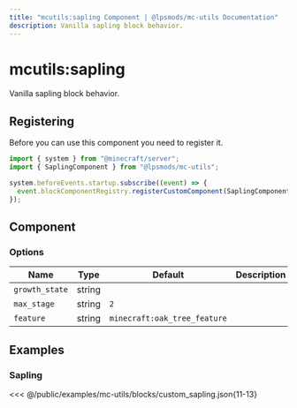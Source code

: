 ```yaml
---
title: "mcutils:sapling Component | @lpsmods/mc-utils Documentation"
description: Vanilla sapling block behavior.
---
```


# mcutils:sapling

Vanilla sapling block behavior.

## Registering

Before you can use this component you need to register it.

```js
import { system } from "@minecraft/server";
import { SaplingComponent } from "@lpsmods/mc-utils";

system.beforeEvents.startup.subscribe((event) => {
  event.blockComponentRegistry.registerCustomComponent(SaplingComponent.typeId, new SaplingComponent());
});
```

## Component

### Options

| Name           | Type   | Default                      | Description |
| -------------- | ------ | ---------------------------- | ----------- |
| `growth_state` | string |                              |             |
| `max_stage`    | string | `2`                          |             |
| `feature`      | string | `minecraft:oak_tree_feature` |             |

## Examples

### Sapling

<<< @/public/examples/mc-utils/blocks/custom_sapling.json{11-13}
